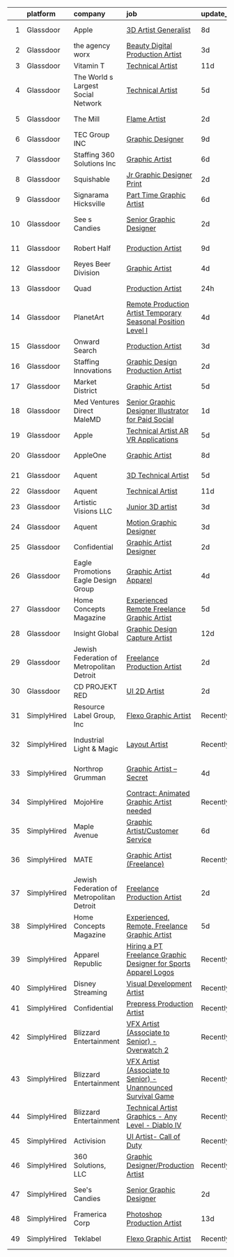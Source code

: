 

|    | platform    | company                                   | job                                                                                                                                                                                                                                                                                                                                                                                                                                                                                                                                                                                                                                                                                                                                                                                                                                                                                                                                                                                                                                                                                                                                                                                                                                                                                                                                                                                                                                                                                | update_time   | location                  |
|---:|:------------|:------------------------------------------|:-----------------------------------------------------------------------------------------------------------------------------------------------------------------------------------------------------------------------------------------------------------------------------------------------------------------------------------------------------------------------------------------------------------------------------------------------------------------------------------------------------------------------------------------------------------------------------------------------------------------------------------------------------------------------------------------------------------------------------------------------------------------------------------------------------------------------------------------------------------------------------------------------------------------------------------------------------------------------------------------------------------------------------------------------------------------------------------------------------------------------------------------------------------------------------------------------------------------------------------------------------------------------------------------------------------------------------------------------------------------------------------------------------------------------------------------------------------------------------------|:--------------|:--------------------------|
|  1 | Glassdoor   | Apple                                     | [3D Artist Generalist](https://www.glassdoor.com/partner/jobListing.htm?pos=126&ao=1136043&s=58&guid=00000183c0c15ad7a80c3a269c2ef682&src=GD_JOB_AD&t=SR&vt=w&cs=1_f0b598ef&cb=1665386241269&jobListingId=1008177549325&jrtk=3-0-1gf0c2msr2964001-1gf0c2mtairmv800-b4fb4122adade5bf-)                                                                                                                                                                                                                                                                                                                                                                                                                                                                                                                                                                                                                                                                                                                                                                                                                                                                                                                                                                                                                                                                                                                                                                                              | 8d            | Cupertino, CA             |
|  2 | Glassdoor   | the agency worx                           | [Beauty Digital Production Artist](https://www.glassdoor.com/partner/jobListing.htm?pos=112&ao=1110586&s=58&guid=00000183c0c15ad7a80c3a269c2ef682&src=GD_JOB_AD&t=SR&vt=w&ea=1&cs=1_b0703463&cb=1665386241268&jobListingId=1008189506976&cpc=2CAED5C921A5F994&jrtk=3-0-1gf0c2msr2964001-1gf0c2mtairmv800-4128487ad50e3901--6NYlbfkN0CNOKpjDIEH11s39GTuUki_mvxNbnX5BtDlH5CMrheAnKze_5JrwQ4joDkGUDohP_SHFnkMvP1FyM6eZPMjOttwPzzJiMSLMlY_I-usHWeZS1ePu5TK_Yk8RKdt49nGzsZxmHBbuwl4WvwChsBGJDCtcyZ7Ti_HKO4Ye5wOBnKaWR8eNghNJnVbTO-HQybRNgYHAj-6spa_H1wMlfFvmQTMG4DQ336mg3IkIyfO6u59I5C9gSiOT224H4-03sqzXeNSPDGKqTABGj4Ghbo9Q7-yes5dU7R88VD1s88MxXtuOWqSk48eS_8-MSWrEw4_ZhHPc-h3xJYRVKFN7-yJI-pBEFZlzLS3IEpqF_EKbE7scWdpMrDHlTSQsqPVb4x3qLtFXkp4E8lEIwU2EZnaNz16dIrmte_Dn22Hniubrnk_k3tHQfs_eiOLvaMp8iiSwpQ_STZd1T2NJupJW0XZkslqiDM4nVvtkPW0LEGhKvv0Vhob9fZ14ppcmcZxWss_LVk6JC9dQAb6POUNL6l0wGHBxLxfzsW18CE%3D)                                                                                                                                                                                                                                                                                                                                                                                                                                                                                                                                                                          | 3d            | Remote                    |
|  3 | Glassdoor   | Vitamin T                                 | [Technical Artist](https://www.glassdoor.com/partner/jobListing.htm?pos=122&ao=1110586&s=58&guid=00000183c0c15ad7a80c3a269c2ef682&src=GD_JOB_AD&t=SR&vt=w&cs=1_9d809e4d&cb=1665386241268&jobListingId=1008168320813&cpc=9908D8D4413DBB8A&jrtk=3-0-1gf0c2msr2964001-1gf0c2mtairmv800-77ca5771a1edc12a--6NYlbfkN0DMrcEu7yrtATojKJA7cEzGQ3FdRGWLh0CZQInL4ECGI6k5tN82kdM0OKoro5eXmjp__5qEAl-BC8QJQ6yud4lboCHhETjYd8aLLEgZxMBwI6PfN2POlSYtxy5HNoDYVW8xudeyX1D8tUe49X_XeUoNCC_U4QYsvOdR6M7W-_bKWdjQ12cN4exqCM1rMXm_X5jQni_PcG3omFyiWT6mhEr56ZcGR5fyapr-v3vTstsX-la5OSKLcOt0giHAjij7xXCHS103cH2vyAb2YsW4E8w5ouSiaSyNEPCzfzZ5rtTamKhGHrVpFzjWOwdyG6uM4WBXmM6A-zAWwQ8Ptc3Px5XIl2ZqBj7xNMNtqdyx4zYWc3mXYOBB3G5C5_JwMry7kfVP0CyaBbybR08wLRghRdtoizrRTwtbx0IcKgSX9M4fiOnONUTpxZhGe2ulSdZOkj0VxUDu3G2xG3dZCFwl34ry-IICd_ai_6P6J-z_QWjwag%3D%3D)                                                                                                                                                                                                                                                                                                                                                                                                                                                                                                                                                                                                                                                 | 11d           | Remote                    |
|  4 | Glassdoor   | The World s Largest Social Network        | [Technical Artist](https://www.glassdoor.com/partner/jobListing.htm?pos=114&ao=1110586&s=58&guid=00000183c0c15ad7a80c3a269c2ef682&src=GD_JOB_AD&t=SR&vt=w&ea=1&cs=1_c9da797e&cb=1665386241268&jobListingId=1008184893859&cpc=654405A9B1E0A9F5&jrtk=3-0-1gf0c2msr2964001-1gf0c2mtairmv800-f732b08ef809e024--6NYlbfkN0DSgjPPcnEdvoK3uuxfISLALE6pB1FR7YSHOr_tSg5_QGIhoz_2VqUepdcKLBLI_zQShar7STHCa42it4UcpsE797Q5J1zTxPWbOKTOFbDR9LDREEfMTq0EfsoUmOYRCsVI4-Yw_970Iw191OpC7hGGI-F-Jw6BhNiYWl2KYztT4aEcumOXMTLlXa8nh-A26Mqtm5ApTVca4piudcQYwtgFwbXndvkYkGH3vbFq1Z4nps5mWQ6MOLs5ObZiAOJzwZPvnRQtCPGCdraSE5l1klwDE8HZy-Hd8lMAglOu7V4qPJWtIWByI-mBaCUax-IKMozx25qbNQvMC1wAbJIPR7K3nesFx9aX57yaVqQ1vzRAbE7WKuMxf39bSWiBa4d5qznFkj86E_mwtdH_ohN2DlgAwkY7mnj7vgo7NV11nIRyfczsFDJu0k8WHweEDBO8fFgFmX-TqBFSCDJeDhprM9HI0L4FWEC6H-RgvZB4lTkTa9dS3MAsaHthuRcJC9vKcHCmz0mo7zPyrzzLmX0go4ewfnbm_ug-Q8UJDqqLtY2WN22bhMxraFIunFhlGhcJ_P4Hlp30789qhOdp5XWNyfiA)                                                                                                                                                                                                                                                                                                                                                                                                                                                                                                                                        | 5d            | Los Angeles, CA           |
|  5 | Glassdoor   | The Mill                                  | [Flame Artist](https://www.glassdoor.com/partner/jobListing.htm?pos=128&ao=1136043&s=58&guid=00000183c0c15ad7a80c3a269c2ef682&src=GD_JOB_AD&t=SR&vt=w&ea=1&cs=1_2712c6bc&cb=1665386241269&jobListingId=1008193501062&jrtk=3-0-1gf0c2msr2964001-1gf0c2mtairmv800-bd25738a2d51682c-)                                                                                                                                                                                                                                                                                                                                                                                                                                                                                                                                                                                                                                                                                                                                                                                                                                                                                                                                                                                                                                                                                                                                                                                                 | 2d            | New York, NY              |
|  6 | Glassdoor   | TEC Group INC                             | [Graphic Designer](https://www.glassdoor.com/partner/jobListing.htm?pos=123&ao=1110586&s=58&guid=00000183c0c15ad7a80c3a269c2ef682&src=GD_JOB_AD&t=SR&vt=w&ea=1&cs=1_e3876a36&cb=1665386241269&jobListingId=1008175110136&cpc=3BA4CE39D5B5DEF5&jrtk=3-0-1gf0c2msr2964001-1gf0c2mtairmv800-167c92cd2bd71817--6NYlbfkN0B8vS6bc36DTHGspma0udV7AmwBIJajZEXkYJEux8KgPmqjBA99AH3tqvDFkChi23cMefmQLGy8bTdH3XAIf3S0qdeDrrKlE42T3xE8KNwQYv7TKuhjwrjzGFtarrlifvo1BLzWG4pjj0zftSiFVnqYlxxZh2U1SpdB9H57yT8mmP1uu3nUnt05Wu7Kd3UCULWO5mSxoll9KaFgRD92kHInwIIdogMoOUHRQS0lEPRk13YrqIzZLqP8nUd65NTJZba2hhqjnmsEb9JbtoGO6e9OhZusXyUJEbbfrJu27hDaglNLvrqP59_6qBUZEUEYMTIefXvZ0UtEFyUkVNrZw3RcLvYvM7WBGpCFDI024ZazW2HsSLVdy3jS2i-4rO8WN-ouC_KOhwFdQIONIr4bzd0Qq1ZCe-RlLFVxKK_4nq1Gk6uOmYwZPFtM4CikevVvAqR2PKHk17PbFASmDY3fdbarTLYYeFF7V37Tj3lyBereAx9zM2p-89DD7n2UJkbtkzZtbwE08YQWLA%3D%3D)                                                                                                                                                                                                                                                                                                                                                                                                                                                                                                                                                                                                            | 9d            | Fontana, CA               |
|  7 | Glassdoor   | Staffing 360 Solutions  Inc               | [Graphic Artist](https://www.glassdoor.com/partner/jobListing.htm?pos=111&ao=1110586&s=58&guid=00000183c0c15ad7a80c3a269c2ef682&src=GD_JOB_AD&t=SR&vt=w&ea=1&cs=1_4a8a3696&cb=1665386241267&jobListingId=1008181301631&cpc=1160948BCBA38B5B&jrtk=3-0-1gf0c2msr2964001-1gf0c2mtairmv800-22076cfbb541df4d--6NYlbfkN0D2oPcu62nCOEusvX-PkQ72CJmgvRX8N0x0rMs1pP2tocRvMJyW1-lfB7fZ229z6PIUZSdOvVjw8zyioggcLcdSSoIRdFpQKITBIqQfk-spD3xO_4pbX7XbK6lITXeRHKwnzWgJu_Qa0X7IDEi1xvkG6TxGjCgN4kovgP6qoVDpLvvIZczsgV5yXVTKpAg8Lt1gAf5u9dUdyrMxmDGr8KAINGFmGDh2pyVoX5ylPnrFZhu045EF6yIfsEoEM1E90L9r0-Rn5nFL8NjtsHdcgjWd-OMCOiynkO9yMviSjreXV7quc3F5ozbhrOoQUp_CKX1a3utGep8w405Llj5F6W8eDz69kj34WrygcQQI1IZrjK3UI4PGjYJoHqzlHam6vi6FrZsaI9W-pfPJ792gjmDW9DBjjAYHRaMbis4T6RIUPM-CEBrGLkXAAzeJ5ZjlI3_H1jcZWd-oUoaKaRyWNuq4_vOsfSq8bhJfW5mgw6Jnoeu1q8lN7lAePMMxV7unKL4%3D)                                                                                                                                                                                                                                                                                                                                                                                                                                                                                                                                                                                                                            | 6d            | Lincoln, RI               |
|  8 | Glassdoor   | Squishable                                | [Jr  Graphic Designer  Print](https://www.glassdoor.com/partner/jobListing.htm?pos=130&ao=1136043&s=58&guid=00000183c0c15ad7a80c3a269c2ef682&src=GD_JOB_AD&t=SR&vt=w&ea=1&cs=1_ed40ab52&cb=1665386241269&jobListingId=1008191922785&jrtk=3-0-1gf0c2msr2964001-1gf0c2mtairmv800-f051886b255a86e6-)                                                                                                                                                                                                                                                                                                                                                                                                                                                                                                                                                                                                                                                                                                                                                                                                                                                                                                                                                                                                                                                                                                                                                                                  | 2d            | New York, NY              |
|  9 | Glassdoor   | Signarama Hicksville                      | [Part Time Graphic Artist](https://www.glassdoor.com/partner/jobListing.htm?pos=103&ao=1110586&s=58&guid=00000183c0c15ad7a80c3a269c2ef682&src=GD_JOB_AD&t=SR&vt=w&ea=1&cs=1_bca19330&cb=1665386241266&jobListingId=1008181016074&cpc=D69957E0862862E0&jrtk=3-0-1gf0c2msr2964001-1gf0c2mtairmv800-3d3d56c3bb8cead4--6NYlbfkN0Bo5RQ7tV9DiW7-j9DnWDY0GBuCBJ1F5ZnXztx0fSyiUc0KGsXPg7QBUdYcByTsUGHy2L_bb92-MMvkG9cKEWaOodkTD9C6Drsux-EZta2KIY0bDPlTZDhCoELpPNvD9E0hUqatgOQegjjltGf2xU9BDccPVth7flE1VPPcGTubwqp-X38xt6t_z2xL4Vic-rl4_0zk7I2NxrahZi1m550d6YO7708yqUywAEhZAIPHiXmn0GC0AQHueesvSqaAjB9UldsQuQc-MnXqDdq8TG8QObE15vP6AE_G7ryzcOzbVP7ah1mKbT8JY4XFnMfHJ2MTWO3HLCQamayEjhvekv9wMjz-wB6BOT0a59Yb-zvNV27pPx-JFMfSGuWKg0bQKcKoT_WhU5QbK7qAejavgT-TjsnGpDKSdX9bkgqvYmzc1gYdJHbfHaxlQdLnf06YvYbbgH43xOK9YhB7jLhhfAqyuF8h-rMftFF8oMzp28qVuJbLM3xw6tSA1q-my2Q3bI66jLQG1DPeYA%3D%3D)                                                                                                                                                                                                                                                                                                                                                                                                                                                                                                                                                                                                    | 6d            | Hicksville, NY            |
| 10 | Glassdoor   | See s Candies                             | [Senior Graphic Designer](https://www.glassdoor.com/partner/jobListing.htm?pos=129&ao=1136043&s=58&guid=00000183c0c15ad7a80c3a269c2ef682&src=GD_JOB_AD&t=SR&vt=w&cs=1_6afda561&cb=1665386241269&jobListingId=1008193125194&jrtk=3-0-1gf0c2msr2964001-1gf0c2mtairmv800-44094fc36bcf461a-)                                                                                                                                                                                                                                                                                                                                                                                                                                                                                                                                                                                                                                                                                                                                                                                                                                                                                                                                                                                                                                                                                                                                                                                           | 2d            | San Francisco, CA         |
| 11 | Glassdoor   | Robert Half                               | [Production Artist](https://www.glassdoor.com/partner/jobListing.htm?pos=113&ao=1110586&s=58&guid=00000183c0c15ad7a80c3a269c2ef682&src=GD_JOB_AD&t=SR&vt=w&ea=1&cs=1_f8ef9ff9&cb=1665386241268&jobListingId=1008174960427&cpc=FB7E4A1762AE5BEC&jrtk=3-0-1gf0c2msr2964001-1gf0c2mtairmv800-d41d3ebc8835de54--6NYlbfkN0CpzDdaQkua3np5pkmj49lKioZwmwxQ-yx5plwbYmV_M2CLBDBrPEXoXkIUtnH_BUdWURduWc5yCUj4mYIULKBOdS30AUZdje_R0dcO31KPexb85VsfSZfqLLZ1F7VW4DYKyNm5_WiFQs6f3xnSMgxidliHo2nBV_PLDmkfGFybXfLP3k1rjcgTH8OAgamEG0uBzsrz-Fpnp5qF850P0UCsM6_qge2qtSURsL0yDXpxIe32wubkxp78PH_wekXU1iuyq9kUsp8y-qG1GxIQiSQWTC-xnUYITcoUgGVRnZFicUL2a57dzmv87ducS6CQGq6lr4IRz5o-TbOX63H7aiSSLlHIQhvpSu_a9hxT2_fpM_8x0FF7wT9t2-7-P6c8NtxYxISu0Qzeljn1W0WAT2h3cE3Syx-hyEgcJc_OBlu5OS70Js90LuVDangpXvpIokTg9he04gxrJRl8sRkcpecBihb62yYfBI_nEVEYmqxNaQEVDCTd6MD3iK2NO5Wl8Q_8je4nmRV0U-sapFsEQz0R1-qk0DGQBkcO0TNbZFkpX6yaU88XlZ-atQ9YFA25r6c%3D)                                                                                                                                                                                                                                                                                                                                                                                                                                                                                                                                                         | 9d            | Burlington, NC            |
| 12 | Glassdoor   | Reyes Beer Division                       | [Graphic Artist](https://www.glassdoor.com/partner/jobListing.htm?pos=105&ao=1110586&s=58&guid=00000183c0c15ad7a80c3a269c2ef682&src=GD_JOB_AD&t=SR&vt=w&cs=1_bb3f86fc&cb=1665386241266&jobListingId=1008187164046&cpc=4F748F1840550ABC&jrtk=3-0-1gf0c2msr2964001-1gf0c2mtairmv800-c27e9fbaec8ccca0--6NYlbfkN0BVmn9XB-TQocpIc_5E4L78FcVwkNpeDHoZSHyHFlI3VxpZpC6bI2QN5HrHQQ5SEVsF2EqkQn4ol6LXDfq7jJ6h7H6A_OYEw0LUnpiKKoBm842vxcG3N4w2YciRIWb-AyNTPvYWFQFAcjHt0OnmOSSvKWMuAWoFG2fQfxFtIMrKTSQWyvhOJW8K0XpnDBANVa39WgjKIGNRuErQjnuLy9xrxGo4igrEKJKjBhk3wDXQ6D-l8e9yjTlbIwLH4DtY1bpj_CD-hO45N7cFpohkJzFBbEEZ8R1OUQ4WlF7a40bTsBMLkKOhiNMH1XGTfipIY2DPqeZZKb8C2d2Ex-ll0YVbjAJ-A5qShmwtCzsXGQh9m2-QNy-ZTK1_uYOFmA9NUJeK8Xm0nmNwpIHT2Cxm1hreCHPb0jhRdGnn27TIShqB_kXCwoc9NXOA691gpgzeipjYWcd5U9D6eyojzRzQX_q-LQxVO9MbbsfLoXzIalW2K0E68rb9wkUPqi5ixN6qaOZNVWznJSCvB_l3K8AYODQqICi5IMw5sn5QyaoxsOu0-Iuv0dvt_qNzn56Aot7wK5oT9kO7FGEmbZ1qLWy1KvAP4-qi0xgF6rfSqwANbX13XOhgWK1uml-_9YHqJ27LkeZCGhil7t-3M7C5Qd8JBjLfLFgWXC-M28fzl6_tEVKEYRrP1jg17Q523Rri0IUUNMii7HTv4XpvRN4I_706qFXD56VfpNzp1AZLpjj_mhc1Ue4QaKUPoJh-7kg7MI7P3YwDAhAjqigm25foxzBe51gCm5o7Lg5J7YhZFkvUhAzOc6zKbc5x0ziGZ_ukJc43XmNCKjg-YROS_aHdzKeOz4orrELjx_3tatdpsWrICn3uPGpAxyxCGbxUP3GBxEZoggU0qhOsAZTQkimKi70LgVuqNgjQPyqv53N8aCA8hF3DMbHIJbt9uOzAJatME0RGvxZGk6twZrho8m15JsoBESaGv8sCQBDn-roS0dzQ1-0ltojI5jV2aLe4X_1UHykXQVoFqDWQbLntyG9btRoXWiDX4lTQ1kwxt8YaEKsYAZvWb8XlEH7me0C5CF4V-nK14o1XlLN1Y713UUoSg7gXO17iT1uRwQl8k4o%3D) | 4d            | Huntington Beach, CA      |
| 13 | Glassdoor   | Quad                                      | [Production Artist](https://www.glassdoor.com/partner/jobListing.htm?pos=107&ao=1110586&s=58&guid=00000183c0c15ad7a80c3a269c2ef682&src=GD_JOB_AD&t=SR&vt=w&cs=1_76df4b6a&cb=1665386241267&jobListingId=1008195443009&cpc=FAE5E775D180B2FB&jrtk=3-0-1gf0c2msr2964001-1gf0c2mtairmv800-e6f385d8acf0d409--6NYlbfkN0C0XETh_9p0hFVWodd5b4yyhLbSJ-n_97YuXeG9ZsPyAO_rZ2JpYdwEW4NahdWVej8z5BtNjJke_bs0yMpNo43sL-GLGwhh_0t26cn1vdFhsE8pv5RbhxvT_HD2UO0A_Eju1iwZ-EGuYhQjBPU1-_-2KqatEX6p0517N-cRvs2H570LnjoEDo30cVtyiFZRTxpY8HjRKLDjfzV0QhPu1hZh6Bfj_FiaFGr-oGM20VtlCzCEoF97adcRRKKSmGin7ZdO4T1fGpEc3TOGrYZqHRo7x0KRo7lMe_n-VLYv58ObGoAHplVvHCtzzdibSha0kJD8TYu7DK8UPoa12XNqy3Xdn6rMV7kKdQmfH5mDSGkuvVx3VjlAA7eYIHva1yeiaLj9N1c6tFs9joPYsMmGoovx_koQhcQZ9JSzSbuDHpIgra4LqQpfGPpHH_JTh_FHHsRvVRM787SFiQ%3D%3D)                                                                                                                                                                                                                                                                                                                                                                                                                                                                                                                                                                                                                                                                                | 24h           | Modesto, CA               |
| 14 | Glassdoor   | PlanetArt                                 | [Remote Production Artist  Temporary Seasonal Position    Level I](https://www.glassdoor.com/partner/jobListing.htm?pos=109&ao=1110586&s=58&guid=00000183c0c15ad7a80c3a269c2ef682&src=GD_JOB_AD&t=SR&vt=w&ea=1&cs=1_09fa1308&cb=1665386241267&jobListingId=1008187300097&cpc=9908D8D4413DBB8A&jrtk=3-0-1gf0c2msr2964001-1gf0c2mtairmv800-0b0f695e3bab8b29--6NYlbfkN0DJ5LUMC1WwPlKU1APYzc1wauEA1zLT3qeNX0tIVQYNeZOskXLpkJGsjX-fxw9ouOp4rPFz1zrZcWP0vjagE_GPfZNk037iA97OQPZ8MVPU9N7Az295asKhEhQYrhQiq2ZiEAFD0bLWs7Fmp1WwzFpAUK3clFEBJhNlYM0bCH9GL4nap19Cz9Yg5aymvaIjMiM3GTXSUrcAU8qBpz9sE1y38fJKq6tn99z-o-GuAqYOMlKVlh8izYiGYmBrhRTZEVkt3YhJU4mb4Nf5UgA9NwjQad0XA4MdnJGJjgq84zqimsN9-1rwP_jbNv8Og10-BcyTuV9NA0NdK3UGRoSTBK47RLiSNRHkwCS-LIRinVJqp0ehlEFJb0jKDqUyvuCYO51DVypFPsXuz3C6p0Gs9iXCCGtEO27bgEz-aPUKgkMtZhYtYaQr2jfncwKymCaAmJTonKigdXO8-l9R3c4cNYBi)                                                                                                                                                                                                                                                                                                                                                                                                                                                                                                                                                                                                                        | 4d            | Remote                    |
| 15 | Glassdoor   | Onward Search                             | [Production Artist](https://www.glassdoor.com/partner/jobListing.htm?pos=119&ao=1110586&s=58&guid=00000183c0c15ad7a80c3a269c2ef682&src=GD_JOB_AD&t=SR&vt=w&cs=1_378f5635&cb=1665386241268&jobListingId=1008188437391&cpc=451933188B21919D&jrtk=3-0-1gf0c2msr2964001-1gf0c2mtairmv800-537c204a83aed0a4--6NYlbfkN0B7YoEZZ2QAGDyEGGmBPAUWSHc1Mt3sMCn9FehKcWA3w_IsFPmpXngeIvZz83pM5oo8hGRzmO-1Ezv1xKvdifxC12DQsCni1ICa_bUXWInP8x-R1JAZcm0wulICdojvie9kA018V4lasnJ7dcRxPbN6qPiYTmf2rTsXZM9xe_QVdZFVNh4womwh_TPyhLRc5Tsu34JDvs1zddXbgDFLut820eKdk86_u3ow2m-wIowQvF6boKyTCn3nZSRqIxuIzfVgXkzjT3-qBHab8jiDRAbI7yDXmoygzDjJYRwSWXAIO07Djk_QA_71DgWcpIye5t3DmGu01dA0lF-wrqSeCvmN3Zyky00TJh_4Jj1kj3Fmj0-5h1q1vMxHhwKtCX14N-lp-bFdixXNZkydc6wG5cqg9ALTmSEBklCOuGubVCuAyiFRjGl8_BhTRcE4AGg0o8ZP1RKusV64L__9SEljMyAFwYyXmCUwG-hVdrEw1bPrEbnchhma9bnvZVWtCSRtxbvZRvqtKJXXUg-rY_g-F1YBAuQQcJxzKIiPGmTmLrnTb_JwbwRAa5gVAksu0wImte2uo_LS6yzyTMG-p_NGuuZHmC3PO_XSW8SXs7tBWdIPIeq6jG9aXyDrn897d6yNyk7AJPwi2UkHBwMJX1rb-2n82i2ZCWsPbuEHTJv8SVOwiWe4YdGnzWFPu1xuip_KHKwIy3ZMDpH9Js9QxUpMWiVAYqPqi6dZ5F0AYId4wl3iSNjD52X8Xo4rtU9ugUkmiSS3T-kl6S-2ZbGhflRG70nE7fbcNogv3QqrtnnXksVITgJCkxoX3qrYd8kazhAEJKu4HrIWJ18Dc_J1-6hoECKWfqpOD8XouNaOHETMKWIQ-VKIwMaR28bquKnw-VDv4-fbjmP87hKtugnBabAZe2_WOhYLfyb59kBRv_nXdcYz6Y1Z1nzux6Q29KQPodQgnjrAurIY8976tv2iRRqIvZq8fYRl2IYsAyBK4oh-6rzXUdT_K5po8wS3VmmqVmLge80m3JvL0U_2Pemo-F58He7f1wF_iXBGAYc%3D)                                                              | 3d            | New York, NY              |
| 16 | Glassdoor   | Staffing Innovations                      | [Graphic Design Production Artist](https://www.glassdoor.com/partner/jobListing.htm?pos=116&ao=1110586&s=58&guid=00000183c0c15ad7a80c3a269c2ef682&src=GD_JOB_AD&t=SR&vt=w&ea=1&cs=1_9338fabe&cb=1665386241268&jobListingId=1008192505810&cpc=444700D72F2ECBCE&jrtk=3-0-1gf0c2msr2964001-1gf0c2mtairmv800-f2d76597b844f62e--6NYlbfkN0DhmqIAxR4gzeuwE4cmt-mzbT_kl-wY_nzMp0brRY9jmGsvPgjxEbj9f8mD_ySi3J_j3xfyeDXjMnzPQBI3ykwx_z-tk8Od1ddoLG5gZIl_cV5fgMOhpORYenQeyirRWHF96GxEgxww1PEIHjWCDN5_2kavyMK9nXuAJs8vODeGvgLnF_utMFLRfc5KHzMcf721dxeagH18ujDKnQUJ-Q5RbMUEQW5DGgHmhr01VbwFN6VLKMUdGwJetj08WC7Oeb6tcln54suNdDPwd4NTIh11AxH8qEfdO7nzXJPAtpMjqhXHMODEy__nzF9v2j2MhdYE6Y4fiH8Y7FKgSEa4OvCJ7xHeqAzqUfLhitUWwgeYOByLQVK9OhQMa1GtbSBr9zagPTSq_iQRp8NWvETViJXhd03PRTT0HIa0-SVrJJCVlj1kH5_qrSnYWeUM4jsP9oY-7OHCGNAJ2d75LpowbJ_wXfMwRW-I5PJhLOie7AeL3vtZHleuuUYgFMt95GCvseqRS7wAnvHiGXLCHNdt_xfg)                                                                                                                                                                                                                                                                                                                                                                                                                                                                                                                                                                                        | 2d            | Dallas, TX                |
| 17 | Glassdoor   | Market District                           | [Graphic Artist](https://www.glassdoor.com/partner/jobListing.htm?pos=108&ao=1110586&s=58&guid=00000183c0c15ad7a80c3a269c2ef682&src=GD_JOB_AD&t=SR&vt=w&cs=1_556f7019&cb=1665386241267&jobListingId=1008184800522&cpc=C891152315FA1AD8&jrtk=3-0-1gf0c2msr2964001-1gf0c2mtairmv800-6b05a819a6323959--6NYlbfkN0B9Z5kUrYpJSl1jY-NmjPX7HlwbyZlOtE5lNuYxyWYp6_Kd1vY09tdQW75rfJYrLmtFbr0fdHEPktZg2dV2njhLiHj4K_aaWQRJxbVNtFwXDOZQZuCQysli_OoA8Ap98hTeV9kufjdZrnT--h18orp1S3rw7qVwuJQTqGbNBzh4zzQALjiH51xjdB9YeY4RARsR_vj_FkPP8K3zD19_3bZCpcw58Hhn63cCyAnc092IKyGTcIdFmMcXcDltpL4c89Uk-IPmewY98G3Cx7q2QvpCLeRm542FZnM7UcRzoDh0l_7Wpaj2StABK7FezlooL7INopDJWwL33cxEKL6yuMyLPWWyJM0WVyVfHyxyNHln1Nsc5c5RVgJnPlIhL6_NlWscfwjvmVhpeXXgPyS4eF_W9PeCVXgPcqyQw1AubTtbV599A2jL9AibJ1OQKABFV0UAbckXiv0TYG5DBN442J3ix3vaevmAnRp77bswupM-ZoEWKjxjMfm8ohlpVY-6dBo%3D)                                                                                                                                                                                                                                                                                                                                                                                                                                                                                                                                                                                                                                 | 5d            | Export, PA                |
| 18 | Glassdoor   | Med Ventures Direct MaleMD                | [Senior Graphic Designer Illustrator for Paid Social](https://www.glassdoor.com/partner/jobListing.htm?pos=110&ao=1110586&s=58&guid=00000183c0c15ad7a80c3a269c2ef682&src=GD_JOB_AD&t=SR&vt=w&ea=1&cs=1_7706480e&cb=1665386241267&jobListingId=1008194007467&cpc=654405A9B1E0A9F5&jrtk=3-0-1gf0c2msr2964001-1gf0c2mtairmv800-f60674a99e6363e0--6NYlbfkN0D8ZoknXJXAqP9kb4LesIFa293--zwnhqz-oO5zQftadKpaOlhwikvb6-dQGh_59o8e9FWUAnxfABqO1WyZc6MphwSHXxi5J3kaFe-glj0eAeayCBdoeg-DJv9frsuGmBkRhgxYtvTqBGROBb46xrgh6bERnPKmCvIH1oVGPdZIun0WPu_SEkKFb8PK9I8Flx-de8xGbj6QLNMpMNdQ6XbIF8znT842N2b8PEWdsDWnrzFPMUp5IAza85TU7Ar5jBiMg-hwTeZxqlGLh9JOQJzZ8EJ8dulM37wWMSklEl39iEu8Cega9pLawclsade1UHoyVvQkr6ep8_gNYbjoYgM_lTdxIhszXlyakMvpiz2mT0W-qzVxZQGJBzHuGl0xBhons4j2-CInQNUWYjZHobkhI8qpwSkmiOm7reNZVinrMfZIwIfMo_JXGBp1nVsarYKz3AX3P5jif14gZVTH1EKXQX4IIseLTFFMhxZAuO5FumuglsYVDuO9IjEdCVFVUnI%3D)                                                                                                                                                                                                                                                                                                                                                                                                                                                                                                                                                                                       | 1d            | Remote                    |
| 19 | Glassdoor   | Apple                                     | [Technical Artist  AR VR Applications](https://www.glassdoor.com/partner/jobListing.htm?pos=106&ao=1110586&s=58&guid=00000183c0c15ad7a80c3a269c2ef682&src=GD_JOB_AD&t=SR&vt=w&cs=1_0e1c3d7b&cb=1665386241266&jobListingId=1008185057641&cpc=8795CF9063CD573D&jrtk=3-0-1gf0c2msr2964001-1gf0c2mtairmv800-8abb4af2dc113a85--6NYlbfkN0BvKrLyj5gPmtZO9T8euul8TCxuuKNOtzRJOomxnwSEodTz2Bc-sPZl1dBMH13w-jNKhsVj3wykbLG4RrM1pOZ5WvDFiayXwgIz5HwB1m0Zz8l9Ea1W9wrslJm4k6JkUxxlPCfhnO5Kxg8xabyb5d42MbIeur6qPVZ-kybHzNP-632uJlnvSRHq6bGJfxLx4X3eyvPNukZwPbYm1xkw8ofClDzBA3IMSEH6UY4Volrh5dev183S59yXvgQVRWkvYEqPGskG5g5jxiPTXZws9fwvvh0CKx_uKCCCpBD_gOEl8qWPKvWu4UECACxB0BdQ4cP5Hhw0PlMmpVKIyvgm7o_sevK1x-TnfdBGLN7mibabGmq0ltS27wrY2NXyt9klE0mLJdeLRrQBwhFORufGYczbjiW1nVy6XpCG5pcbonnwJA63CSjp_9aCtwUAACMgzPG2jGgqcXCigud2y0M1W4LH9vgdgWPHYDCBPZyzbR3r3CrsSsUTRsoJtMHRtJl55OTH_KyTG0SaZhqSyGJ5doNL-RjyCUOKGAVKwQNjO8ECFcPGtAWXwgemEtmqrSWCkilkhUXlt9RLjH65D1Oxw3d3-Duu3KKcYlU-v8yXbCtY2dQCzBGDz4oZ9T_3fZqrjA0p_y11OSTCYgl6h4JbP3PKXpTL4Ftmfss7ox0B1TKtbJFrkss04q_at0fYuTCV-6gLnSV5CfFuyWlKHDeXG3prptDeGAywfX3ytXQA0q026v8f3-Y1HRnnnia5uc2e8m1cj6qJMqpePmr9GHTdq8z7iNqnYRQ7-la6KWT-xHWEb2bg98Z5gcw69Ek4w-wyXLTuK-9pnd9FL6U1vLXuCB700TvGsMT9gAznPhIS2AlvuQxpY_BMWtHZuVxYcxWcCiunBcdzqUuowQLpnaOAjt2DPQ0_PZa6AejBe7lYpjAnVWEDkIB9J07VaWs02GyDLSFYVrLcCdpiuIAN0jMA1YgLTnKL2RjS3Xi55BBguNErg6qJa-eusu7NnoqDr9AZpwD2FY_3jmbk2r6x9UZoGQMd)                                                         | 5d            | Seattle, WA               |
| 20 | Glassdoor   | AppleOne                                  | [Graphic Artist](https://www.glassdoor.com/partner/jobListing.htm?pos=118&ao=1110586&s=58&guid=00000183c0c15ad7a80c3a269c2ef682&src=GD_JOB_AD&t=SR&vt=w&ea=1&cs=1_81c84448&cb=1665386241268&jobListingId=1008177090872&cpc=9908D8D4413DBB8A&jrtk=3-0-1gf0c2msr2964001-1gf0c2mtairmv800-9bc3a9fcd9d85e2f--6NYlbfkN0Akmm0SHSm6KXMG3PLe28cvsql5ALZY-VGg2iXYcU3b0_QqRwb6uEYTLIurolMOrvzVjwvofrjQQG1QRM7bs6xXJ3YnWgN3giFYKRj-P70AiQljaYbD-jXXdUH5o0LLQbVKn2yIGb2D-fEHJUj4KaFjKJwVB4J9zaXX0WfnVzFtqVbMG0OlIzfcNLxKRiwDU1KMh3q1s-LHmGhF6AVGb49g_RtBqCtdP9-f5lJPOJYBOOeRApwkxuYJxnYuaol_Sq-ANBCTGrVafZx3IXtIbp_FF2PzpqzympWXMOXFHF7FuD912H3eqPUGd3IpCFf9abxMlWd9tsPHM1fWkZMWHBk_45lbO_czizsLHTGfpVdOHNDcPzJ4--MK3Yba7SQ-igyHU2SObXjFO62BkxB1rcmLJtIsLG705c7_RPQ9ofXNyOG78a16wTjGAd6NVb7Uu4poP1ePAifrcpUX38vcxj7oorEXBtjC1rCk1UDn3WGtqxLmB-LSYco73IJt18OCnh2kDt5ahx9XgGFNcRudb0fpFRvBO6aM6bUB_J211pBuk-xH0tb4QHE96CxhOLJTxru70MRXVLJwkX4JhuMzBZkZ)                                                                                                                                                                                                                                                                                                                                                                                                                                                                                                                                          | 8d            | Corona, CA                |
| 21 | Glassdoor   | Aquent                                    | [3D Technical Artist](https://www.glassdoor.com/partner/jobListing.htm?pos=115&ao=1110586&s=58&guid=00000183c0c15ad7a80c3a269c2ef682&src=GD_JOB_AD&t=SR&vt=w&cs=1_24e62524&cb=1665386241268&jobListingId=1008183714098&cpc=1160948BCBA38B5B&jrtk=3-0-1gf0c2msr2964001-1gf0c2mtairmv800-d8e41e9ab23f102d--6NYlbfkN0DMrcEu7yrtATojKJA7cEzGQ3FdRGWLh0CZQInL4ECGI9gD0Wolx9R2v-Aex0-GK05M2bUTp71PXxAWKBuFfWnF2t9_OKs7M3WfaSdJrQO2kVHbwUqh7knQGYiTNzGqapcpjNQpJi4tLsbc0-kZZH0vXci7AgzQcZJMdXgJEfZzlhlapXDsFm4r8PbZ97a9Ehq2bv3bdk4tRiI-hsbZhFZvDiY7hxPCRFkbtyaxdBhEL_okEkT-8IxTTuOLDveSyKH-0fuM8WsKC6yer1eptOtULqGWE8JWAeaCJ8AXi5Ei_02WK103prLjejrQTjz4aVdYNnjgX5dSANjOZJHSeI74I_p32MBfho0rKtNCym3JxZsM4_qxVR6v2P_HppHoBEuEfbgQe66_nJRZhXRr3U8FsrLwMFWG1snOA-qAB1DS6XR3CcBF65y4flm-j6iyqsWlPWDYxENUT_y2qW_mCkFw)                                                                                                                                                                                                                                                                                                                                                                                                                                                                                                                                                                                                                                                                          | 5d            | San Bruno, CA             |
| 22 | Glassdoor   | Aquent                                    | [Technical Artist](https://www.glassdoor.com/partner/jobListing.htm?pos=120&ao=1110586&s=58&guid=00000183c0c15ad7a80c3a269c2ef682&src=GD_JOB_AD&t=SR&vt=w&cs=1_c226922b&cb=1665386241268&jobListingId=1008168379783&cpc=9908D8D4413DBB8A&jrtk=3-0-1gf0c2msr2964001-1gf0c2mtairmv800-926aaab66e411aa1--6NYlbfkN0DMrcEu7yrtATojKJA7cEzGQ3FdRGWLh0CZQInL4ECGI9gD0Wolx9R2EDT7B77c2cSXlQKFWAVn7Z00ucck2Ys_iT3ogHOIm_a2FI1mgJXYw7TbTL28SmBQ03h52AcuMTXVGm8RCIBZ0eyXZbFGvMUwLsch95UlXtkP7PNI76TiMnV9AZeuW0G26KvnwARzv8k7FCCMLY3EvHN-wueaRf5KzCVG_6EYXpCDE_ncMaId7UBkBHu2XTVADigmf8BcmQesayqdGLl-QIciWvB2f6rjd6mVdFWAn975XRs2V7g7knKiHYENcpDVHztNYAQ45epA7fDki1Kjxi02vtkNi1HURNuQ0Qwv3cZgGQ0IpfsPTQ-ch7BU55RSl6Rh-bQpvk5tARzh5FZHBzUE6bIT5Fbe8QNxX25HMtPiOUU_DAYTEAWm5ddfb7OUvpP1_0B-cVQW_cxXUqAdpqQ2iE1kUJAjiakMS1Xo5Hw%3D)                                                                                                                                                                                                                                                                                                                                                                                                                                                                                                                                                                                                                                                               | 11d           | Remote                    |
| 23 | Glassdoor   | Artistic Visions LLC                      | [Junior 3D artist](https://www.glassdoor.com/partner/jobListing.htm?pos=101&ao=1110586&s=58&guid=00000183c0c15ad7a80c3a269c2ef682&src=GD_JOB_AD&t=SR&vt=w&ea=1&cs=1_bf323a8d&cb=1665386241265&jobListingId=1008189873208&cpc=76BDADE3D6D9A820&jrtk=3-0-1gf0c2msr2964001-1gf0c2mtairmv800-dde8eaa09bcdffc6--6NYlbfkN0Dx3r3E47sSe5bB3PIy1uzBZvlB7xy2NhfhZMlxQTsxrAQD8T1sSXSY6ThxbIYFzL-582bNWeG-bR-pE4oci41RX1wztZD1pwLZoAXa8yu_aQpECc0ma1EBuZkwRRRiMBOSPE_cYAqys4UpArJSqWpfrewzAQS_CYnb6YbD8_ZJiNRcCo4sbcRTtulPte3JK3CAikDEixvTxE_NeiZIGQ9raigIDWxSQ6MKml0Er2NSnkOcPFG6Qcs1259gKfgJOiKLp3WLQQ2HZuI8qKtb_vUx_w06ewZIvkvggUtatmJ03SpGt8zkCM0c-euo3vqVBqngr4WfawKc1QXCv7Oq8LeDzrAXz3lw6oxCWMYjsRCJx6NcZJXo9J5wvnGJMbOeLE01Sk5TY2e5dBDLC1zdONJQyApyMHp-6IM6s17poZK2cVFoSKDPHcyNn3YKVS6krmee0kjTEe_DOQ0VSoxyOtDjKFlbviOgxK1Ix-lwYrbdWTVk1w4mTHC_c6_fJdrzL8U-mt3tBohT4g%3D%3D)                                                                                                                                                                                                                                                                                                                                                                                                                                                                                                                                                                                                            | 3d            | Stuart, FL                |
| 24 | Glassdoor   | Aquent                                    | [Motion Graphic Designer](https://www.glassdoor.com/partner/jobListing.htm?pos=121&ao=1110586&s=58&guid=00000183c0c15ad7a80c3a269c2ef682&src=GD_JOB_AD&t=SR&vt=w&cs=1_50edba02&cb=1665386241268&jobListingId=1008189394034&cpc=334ABAF5D42DC775&jrtk=3-0-1gf0c2msr2964001-1gf0c2mtairmv800-5a707cc9c50d3a86--6NYlbfkN0DMrcEu7yrtATojKJA7cEzGQ3FdRGWLh0CZQInL4ECGI9gD0Wolx9R2v-Aex0-GK05WbSFsLDV-TVEm2qGpnuGiRza4DJA0mQEfx2zRuXsogES7o8omjjbL5vF90JAyojFy0rRuiNXbdw27T-koc-82KXvArSiHb0umsByHRnhpmHYpql_DNl_XB-YLOwfUVoOzDwcD79aW25vkn7FwrN0V2funGnDr_JiELLGOVLhWsRsIv7S-LIgJv5H8rlGvpbAX2OztQTYJA2LwVkldR52nKd6eJ_BUbwVBQSb34tPDrm9lYwutP4kkIybeCDOzBIYft1ujKyG0A4x8IOwlweWriF2OXVEh0r9hJAwSx_LuYltVuxgYjt-kMYsIrquVLOnksPHiyCRnKTu_KDko00eidEqTVXJTuLJAGzQPHKffG6jeLC1NkwiC79Rg6ElitfaU3Ja6uvUOmQ%3D%3D)                                                                                                                                                                                                                                                                                                                                                                                                                                                                                                                                                                                                                                                                          | 3d            | New York, NY              |
| 25 | Glassdoor   | Confidential                              | [Graphic Artist Designer](https://www.glassdoor.com/partner/jobListing.htm?pos=104&ao=1110586&s=58&guid=00000183c0c15ad7a80c3a269c2ef682&src=GD_JOB_AD&t=SR&vt=w&ea=1&cs=1_93ef4c61&cb=1665386241266&jobListingId=1008192509277&cpc=56632219D727AB75&jrtk=3-0-1gf0c2msr2964001-1gf0c2mtairmv800-06652e1376b2f05e--6NYlbfkN0BBApSCe8UkoDFUdPjGJGk8b0MTMAA9T7qj8oBjbEembPCwHk-89TkgfrzFw6JgKk6bxZQXnB8weVlHJEMiQRYVx9FI5a-BCXgvKYvayoFCBtws9OBn5aXe_ZlGbTjbRVf9ANxfAV3CjSMyKhxssuQ3zdpT7VW49qQ4Fjav0_e87uVb4T8CGcbBKAKswoj80px1F01q3KxpOEEHMY8arhqtrnRY__fycBCRGC7hnLrzkUy9O47HD-Kbl-rPftDhqQ3HVjq5yDBuO3oGHPEqI8MhQN_Ay3By_0TMIspkrudRXAim3Pw39_Iu-AIJoJig6Pqc6n2skD3Oo66-9fcq4LoT5WR5KY6ZpEoM2CYyVCo5zIfbKIBPvCeCQquk2CK28pN7SSEvefpyX54Fv841RNv6AqtGDRZYs1aLSScxfLzqwrt28liLfohXEx34Hy2Zfmld-G17E6T7iIeMidPDM3zwM_M74yCZT2LeF0bWIAtB2MdIdU4eBcj528_KzBpxis-efPDQmfQHEQRPlz0YAXJr)                                                                                                                                                                                                                                                                                                                                                                                                                                                                                                                                                                                                 | 2d            | Sherwood, AR              |
| 26 | Glassdoor   | Eagle Promotions Eagle Design Group       | [Graphic Artist Apparel](https://www.glassdoor.com/partner/jobListing.htm?pos=102&ao=1110586&s=58&guid=00000183c0c15ad7a80c3a269c2ef682&src=GD_JOB_AD&t=SR&vt=w&ea=1&cs=1_2e01c661&cb=1665386241266&jobListingId=1008186316404&cpc=61E17551093C17CB&jrtk=3-0-1gf0c2msr2964001-1gf0c2mtairmv800-7e62e16b3bcdf4d9--6NYlbfkN0DZZww-p_mr8GWlqIRBY21Wjl_Fk3kglyx5_HcxykVqweB2ttl0zRuXbTY20DB93IoTKw4o_L2q3RyCvcU-pilXH8vgOBJ2SiVPbshRSGOV80j38ithLSzopPXAaMkIVJx-3B4kgZIU6oKuRHlxhPYhEm-Xv_38NE0zbQvAY8jv_rjwxs0pf-D8Zsm1gvZUTvZRe2M2swp6Pnu3Mh7FmGClQU0Qru_xXNvff0uK5ZIYVS4xrDbv4pbIFfuQLMSPCgqoX-NmVOdwG6XupT5eyJ4RAyx4-LaPerQc3o8irybiL9FmIDobXbuuEfjC64hEm9tNxsEOOXwbqNxWrS_oOXEPtjudIruNyTAW02fiSX872NR5Whlf798csw1IZ22BLAbCEnwJX99xhKq7AU-XCBQtCGh_1r-nyw23d3sAaxqn5CBlqaJ0p0Sc-MGFwFYL8gpJjlfbspmk56I6HXVUXMYEW5MrGSsjAUpmERm6AFPJnOnC3azY1qx9ve6QpijmlP3xsNSLYq4TAWVe3DAc9wyC)                                                                                                                                                                                                                                                                                                                                                                                                                                                                                                                                                                                                  | 4d            | Las Vegas, NV             |
| 27 | Glassdoor   | Home Concepts Magazine                    | [Experienced  Remote  Freelance Graphic Artist](https://www.glassdoor.com/partner/jobListing.htm?pos=124&ao=1136043&s=58&guid=00000183c0c15ad7a80c3a269c2ef682&src=GD_JOB_AD&t=SR&vt=w&ea=1&cs=1_8ac2ef80&cb=1665386241269&jobListingId=1008183449545&jrtk=3-0-1gf0c2msr2964001-1gf0c2mtairmv800-c7fa90bcfb260876-)                                                                                                                                                                                                                                                                                                                                                                                                                                                                                                                                                                                                                                                                                                                                                                                                                                                                                                                                                                                                                                                                                                                                                                | 5d            | Remote                    |
| 28 | Glassdoor   | Insight Global                            | [Graphic Design Capture Artist](https://www.glassdoor.com/partner/jobListing.htm?pos=117&ao=1110586&s=58&guid=00000183c0c15ad7a80c3a269c2ef682&src=GD_JOB_AD&t=SR&vt=w&ea=1&cs=1_554d5711&cb=1665386241268&jobListingId=1008165579531&cpc=3BA4CE39D5B5DEF5&jrtk=3-0-1gf0c2msr2964001-1gf0c2mtairmv800-7a86e9afd0e9a655--6NYlbfkN0BKkHZu3wF05EeDimN_p6sYpKCMArvwa95YdH7UpkaBCoSUOkIYlUzf1Pb6Z78DI6MAHITlv1QHEV5C89SsGh7dnC5-_jNo8wc8F0EnkwDE51ZGFRSBSMM8O7NIAJV-YY8aG3l4ONR3GwWPehvG7e8-Qj0ZWQYoschPlvpDiayhKT39cNbHHpBJSJFEj-wfXS5jMIp_6FbcH8C6q-INWFaqP6S7X_gSHquD-rB_pfjlJ1P50rAW3hKmD17zRwTzWNXsPxtchmwdXQS_K7fU28yT3SujrhWcU8AUoz_2aR5pYgiuy0Ds1MbEu1PoU_CqyNdYUYcUZadxV_9KBW9LqeYNYFhAZHXpcNaiLheHNQMb6DIOO3UuaUqI678WCdYDUsUiL1P5nmECBl-NOLkbMNdvd5rCZENgnqlvro6ylLtam5ubnchCbjitP06xjjQHiVLQJMqYSfeCgBUiXYv4tk28Lwi6IVClQ5n8Cbajn1XyCOQ1LD1vbE6ZpoFZZvSsJiulbczJ_r21UywpMbLD1kd_)                                                                                                                                                                                                                                                                                                                                                                                                                                                                                                                                                                                           | 12d           | Remote                    |
| 29 | Glassdoor   | Jewish Federation of Metropolitan Detroit | [Freelance Production Artist](https://www.glassdoor.com/partner/jobListing.htm?pos=125&ao=1136043&s=58&guid=00000183c0c15ad7a80c3a269c2ef682&src=GD_JOB_AD&t=SR&vt=w&ea=1&cs=1_b95e618e&cb=1665386241269&jobListingId=1008193063226&jrtk=3-0-1gf0c2msr2964001-1gf0c2mtairmv800-6b38e4080a7b5fe0-)                                                                                                                                                                                                                                                                                                                                                                                                                                                                                                                                                                                                                                                                                                                                                                                                                                                                                                                                                                                                                                                                                                                                                                                  | 2d            | Remote                    |
| 30 | Glassdoor   | CD PROJEKT RED                            | [UI   2D Artist](https://www.glassdoor.com/partner/jobListing.htm?pos=127&ao=1136043&s=58&guid=00000183c0c15ad7a80c3a269c2ef682&src=GD_JOB_AD&t=SR&vt=w&ea=1&cs=1_cc79d845&cb=1665386241269&jobListingId=1008193498068&jrtk=3-0-1gf0c2msr2964001-1gf0c2mtairmv800-f1d7af36077b5640-)                                                                                                                                                                                                                                                                                                                                                                                                                                                                                                                                                                                                                                                                                                                                                                                                                                                                                                                                                                                                                                                                                                                                                                                               | 2d            | Boston, MA                |
| 31 | SimplyHired | Resource Label Group, Inc                 | [Flexo Graphic Artist](https://www.simplyhired.com/job/EkMyS5HXbsp87TMU6lyGe7GcIpAqvPU8qfx4K5ol6Ersohl3GUEdWg?q=graphic+artist)                                                                                                                                                                                                                                                                                                                                                                                                                                                                                                                                                                                                                                                                                                                                                                                                                                                                                                                                                                                                                                                                                                                                                                                                                                                                                                                                                    | Recently      | Milpitas, CA              |
| 32 | SimplyHired | Industrial Light & Magic                  | [Layout Artist](https://www.simplyhired.com/job/MjoqXAnZ62Sfsig5o7qAv1ioXx08EnlXNt-T6ywVL92T6W6Vei-aJg?q=graphic+artist)                                                                                                                                                                                                                                                                                                                                                                                                                                                                                                                                                                                                                                                                                                                                                                                                                                                                                                                                                                                                                                                                                                                                                                                                                                                                                                                                                           | Recently      | San Francisco, CA         |
| 33 | SimplyHired | Northrop Grumman                          | [Graphic Artist – Secret](https://www.simplyhired.com/job/TF2vlvgh6Lcb1kKeuAolJWMEly69C3C37u5WYNORrhB5iLprPZkVRw?q=graphic+artist)                                                                                                                                                                                                                                                                                                                                                                                                                                                                                                                                                                                                                                                                                                                                                                                                                                                                                                                                                                                                                                                                                                                                                                                                                                                                                                                                                 | 4d            | San Diego, CA +1 location |
| 34 | SimplyHired | MojoHire                                  | [Contract: Animated Graphic Artist needed](https://www.simplyhired.com/job/ovVyW--6IKqUiAUFwPPalkwGXONGUmNgdifn84_od-0LBo0z2vYqHg?q=graphic+artist)                                                                                                                                                                                                                                                                                                                                                                                                                                                                                                                                                                                                                                                                                                                                                                                                                                                                                                                                                                                                                                                                                                                                                                                                                                                                                                                                | Recently      | Campbell, CA              |
| 35 | SimplyHired | Maple Avenue                              | [Graphic Artist/Customer Service](https://www.simplyhired.com/job/ejbtZtXmttygaKB0_y_BAgNHCX3yMk_S4V8WD_Y1hoNmOhCSVaO-gA?q=graphic+artist)                                                                                                                                                                                                                                                                                                                                                                                                                                                                                                                                                                                                                                                                                                                                                                                                                                                                                                                                                                                                                                                                                                                                                                                                                                                                                                                                         | 6d            | Big Bend, WI              |
| 36 | SimplyHired | MATE                                      | [Graphic Artist (Freelance)](https://www.simplyhired.com/job/0DJnr7H5QPjP6G292Zv43b_Hvi4yNpIFWqN_YMlrhz_btdjNhXFehQ?q=graphic+artist)                                                                                                                                                                                                                                                                                                                                                                                                                                                                                                                                                                                                                                                                                                                                                                                                                                                                                                                                                                                                                                                                                                                                                                                                                                                                                                                                              | Recently      | Los Angeles, CA           |
| 37 | SimplyHired | Jewish Federation of Metropolitan Detroit | [Freelance Production Artist](https://www.simplyhired.com/job/oy2EPBxOZr8Kwk7YgmFRo5PpEU4UOWHDL6NxeFZ3gpm4U2SRn7mh3Q?q=graphic+artist)                                                                                                                                                                                                                                                                                                                                                                                                                                                                                                                                                                                                                                                                                                                                                                                                                                                                                                                                                                                                                                                                                                                                                                                                                                                                                                                                             | 2d            | Remote                    |
| 38 | SimplyHired | Home Concepts Magazine                    | [Experienced, Remote, Freelance Graphic Artist](https://www.simplyhired.com/job/9eyi0zO2D22_BSHw4jTG6LeBimh5DmWyxvhYngWW5FpYlOotFztiXA?q=graphic+artist)                                                                                                                                                                                                                                                                                                                                                                                                                                                                                                                                                                                                                                                                                                                                                                                                                                                                                                                                                                                                                                                                                                                                                                                                                                                                                                                           | 5d            | Remote                    |
| 39 | SimplyHired | Apparel Republic                          | [Hiring a PT Freelance Graphic Designer for Sports Apparel Logos](https://www.simplyhired.com/job/_11vLc4ayc_PcULzzjkj7S2A7JzXaYc1FzvACVx45CnvXpPAWEtZLQ?q=graphic+artist)                                                                                                                                                                                                                                                                                                                                                                                                                                                                                                                                                                                                                                                                                                                                                                                                                                                                                                                                                                                                                                                                                                                                                                                                                                                                                                         | Recently      | Remote                    |
| 40 | SimplyHired | Disney Streaming                          | [Visual Development Artist](https://www.simplyhired.com/job/Ew5oePrC3L48r2anK67es6qmC-OOVvS5pZmsVDFF4DFoj3n_hMpfog?q=graphic+artist)                                                                                                                                                                                                                                                                                                                                                                                                                                                                                                                                                                                                                                                                                                                                                                                                                                                                                                                                                                                                                                                                                                                                                                                                                                                                                                                                               | Recently      | Glendale, CA              |
| 41 | SimplyHired | Confidential                              | [Prepress Production Artist](https://www.simplyhired.com/job/GD9D5h1Poc3SnRINij-RSPcicEYbTI85yWISZ4MjjlymT0FXUCbhtQ?q=graphic+artist)                                                                                                                                                                                                                                                                                                                                                                                                                                                                                                                                                                                                                                                                                                                                                                                                                                                                                                                                                                                                                                                                                                                                                                                                                                                                                                                                              | Recently      | Monee, IL                 |
| 42 | SimplyHired | Blizzard Entertainment                    | [VFX Artist (Associate to Senior) - Overwatch 2](https://www.simplyhired.com/job/2d70J5UkkZ2YmvlvJfcaEqf0vVFEZwLt57euRMmQlk3Afx_2Q_gYzw?q=graphic+artist)                                                                                                                                                                                                                                                                                                                                                                                                                                                                                                                                                                                                                                                                                                                                                                                                                                                                                                                                                                                                                                                                                                                                                                                                                                                                                                                          | Recently      | Irvine, CA                |
| 43 | SimplyHired | Blizzard Entertainment                    | [VFX Artist (Associate to Senior) - Unannounced Survival Game](https://www.simplyhired.com/job/KkU5POwqBrjQFyVJEXQP2bGke-LdaEoA9ScjlyKSgnVUV0RIk5tdCg?q=graphic+artist)                                                                                                                                                                                                                                                                                                                                                                                                                                                                                                                                                                                                                                                                                                                                                                                                                                                                                                                                                                                                                                                                                                                                                                                                                                                                                                            | Recently      | Irvine, CA                |
| 44 | SimplyHired | Blizzard Entertainment                    | [Technical Artist Graphics - Any Level - Diablo IV](https://www.simplyhired.com/job/0JKV9p2nVJiiJcMZC5GWGisdxWahrkkLJT-WgoRhguE9EaW_vPWqyw?q=graphic+artist)                                                                                                                                                                                                                                                                                                                                                                                                                                                                                                                                                                                                                                                                                                                                                                                                                                                                                                                                                                                                                                                                                                                                                                                                                                                                                                                       | Recently      | Irvine, CA                |
| 45 | SimplyHired | Activision                                | [UI Artist- Call of Duty](https://www.simplyhired.com/job/RI3NxY4lrZeAKUHnYT7dSKZkRsmUaw3IkBtOdcPjcpsox_rXvv63gA?q=graphic+artist)                                                                                                                                                                                                                                                                                                                                                                                                                                                                                                                                                                                                                                                                                                                                                                                                                                                                                                                                                                                                                                                                                                                                                                                                                                                                                                                                                 | Recently      | Austin, TX                |
| 46 | SimplyHired | 360 Solutions, LLC                        | [Graphic Designer/Production Artist](https://www.simplyhired.com/job/wTKuKhJFue8gAenatIutsqNnn1KWWLvcslbVcB2Shz7OnZLg523oNA?q=graphic+artist)                                                                                                                                                                                                                                                                                                                                                                                                                                                                                                                                                                                                                                                                                                                                                                                                                                                                                                                                                                                                                                                                                                                                                                                                                                                                                                                                      | Recently      | Remote                    |
| 47 | SimplyHired | See's Candies                             | [Senior Graphic Designer](https://www.simplyhired.com/job/93ko7XWvKjM3pd4J-ZqCGlJadSE-MQA7Mn9S0SMx3O9L_l3kwO9EAQ?q=graphic+artist)                                                                                                                                                                                                                                                                                                                                                                                                                                                                                                                                                                                                                                                                                                                                                                                                                                                                                                                                                                                                                                                                                                                                                                                                                                                                                                                                                 | 2d            | San Francisco, CA         |
| 48 | SimplyHired | Framerica Corp                            | [Photoshop Production Artist](https://www.simplyhired.com/job/7v0JCQRlhgv2q_72muAT7F6aNj27Wt9m1MtEcMupzL1Q9y5cXxoAqw?q=graphic+artist)                                                                                                                                                                                                                                                                                                                                                                                                                                                                                                                                                                                                                                                                                                                                                                                                                                                                                                                                                                                                                                                                                                                                                                                                                                                                                                                                             | 13d           | Yaphank, NY               |
| 49 | SimplyHired | Teklabel                                  | [Flexo Graphic Artist](https://www.simplyhired.com/job/3ZQWqd0rRC-ztWNcqHwPt1_CsquiAxUBS3DKxOkaHvTObCqWeUmUQg?q=graphic+artist)                                                                                                                                                                                                                                                                                                                                                                                                                                                                                                                                                                                                                                                                                                                                                                                                                                                                                                                                                                                                                                                                                                                                                                                                                                                                                                                                                    | Recently      | Milpitas, CA              |